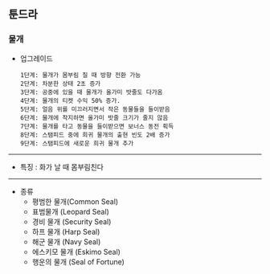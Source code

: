 ## 툰드라
### 물개

+ 업그레이드

      1단계: 물개가 몸부림 칠 때 방향 전환 가능
      2단계: 차분한 상태 2초 증가
      3단계: 공중에 있을 때 물개가 올가미 밧줄도 다가옴
      4단계: 물개의 티켓 수익 50% 증가.
      5단계: 얼음 위를 미끄러지면서 작은 동물들을 들이받음
      6단계: 물개에 착지하면 올가미 밧줄 크기가 줄지 않음
      7단계: 물개를 타고 동물을 들이받으면 보너스 동전 획득
      8단계: 스탬피드 중에 희귀 물개의 출현 빈도 2배 증가
      9단계: 스탬피드에 새로운 희귀 물개 추가
	    
***
+ 특징 : 화가 날 때 몸부림친다
***
* 종류
    + 평범한 물개(Common Seal)
    + 표범물개 (Leopard Seal)
    + 경비 물개 (Security Seal)
    + 하프 물개 (Harp Seal)
    + 해군 물개 (Navy Seal)
    + 에스키모 물개 (Eskimo Seal)
    + 행운의 물개 (Seal of Fortune)
